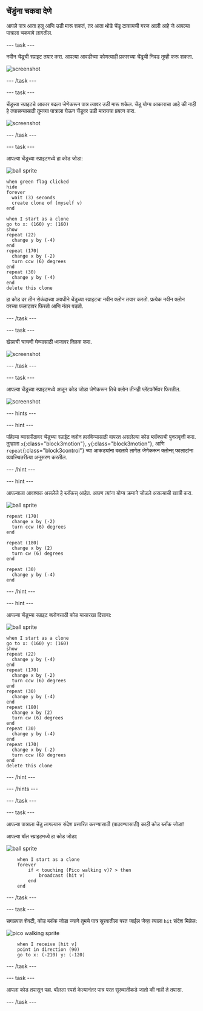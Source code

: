 ## चेंडुंना चकवा देणे

आपले पात्र आता हलू आणि उडी मारू शकतं, तर आता थोडे चेंडू टाकायची गरज आली आहे जे आपल्या पात्राला चकवावे लागतील.

\--- task \---

नवीन चेंडूची स्प्राइट तयार करा. आपल्या आवडीच्या कोणत्याही प्रकारच्या चेंडूची निवड तुम्ही करू शकता.

![screenshot](images/dodge-balls.png)

\--- /task \---

\--- task \---

चेंडूच्या स्प्राइटचे आकार बदला जेणेकरून पात्र त्यावर उडी मारू शकेल. चेंडू योग्य आकाराचा आहे की नाही हे तपासण्यासाठी तुमच्या पात्राला घेऊन चेंडूवर उडी मारायचा प्रयत्न करा.

![screenshot](images/dodge-ball-resize.png)

\--- /task \---

\--- task \---

आपल्या चेंडूच्या स्प्राइटमध्ये हा कोड जोडा:

![ball sprite](images/ball_sprite.png)

```blocks3
when green flag clicked
hide
forever 
  wait (3) seconds
  create clone of (myself v)
end
```

```blocks3
when I start as a clone
go to x: (160) y: (160)
show
repeat (22) 
  change y by (-4)
end
repeat (170) 
  change x by (-2)
  turn ccw (6) degrees
end
repeat (30) 
  change y by (-4)
end
delete this clone
```

हा कोड दर तीन सेकंदाच्या अवधीने चेंडूच्या स्प्राइटचा नवीन क्लोन तयार करतो. प्रत्येक नवीन क्लोन वरच्या फलाटावर फिरतो आणि नंतर पडतो.

\--- /task \---

\--- task \---

खेळाची चाचणी घेण्यासाठी ध्वजावर क्लिक करा.

![screenshot](images/dodge-ball-test.png)

\--- /task \---

\--- task \---

आपल्या चेंडूच्या स्प्राइटमध्ये अजून कोड जोडा जेणेकरून तिचे क्लोन तीनही प्लॅटफॉर्मवर फिरतील.

![screenshot](images/dodge-ball-more-motion.png)

\--- hints \---

\--- hint \---

पहिल्या व्यासपीठावर चेंडूच्या स्प्राईट क्लोन हलविण्यासाठी वापरत असलेल्या कोड ब्लॉक्सची पुनरावृत्ती करा. तुम्हाला `x`{:class="block3motion"}, `y`{:class="block3motion"}, आणि `repeat`{:class="block3control"} च्या आकड्यांना बदलावे लागेल जेणेकरून क्लोन्स् फालाटांना व्यवस्थितरीत्या अनुसरण करतील.

\--- /hint \---

\--- hint \---

आपल्याला आवश्यक असलेले हे ब्लॉकस् आहेत. आपण त्यांना योग्य क्रमाने जोडले असल्याची खात्री करा.

![ball sprite](images/ball_sprite.png)

```blocks3
repeat (170) 
  change x by (-2)
  turn ccw (6) degrees
end

repeat (180) 
  change x by (2)
  turn cw (6) degrees
end

repeat (30) 
  change y by (-4)
end
```

\--- /hint \---

\--- hint \---

आपल्या चेंडूच्या स्प्राइट क्लोनसाठी कोड यासारखा दिसावा:

![ball sprite](images/ball_sprite.png)

```blocks3
when I start as a clone
go to x: (160) y: (160)
show
repeat (22) 
  change y by (-4)
end
repeat (170) 
  change x by (-2)
  turn ccw (6) degrees
end
repeat (30) 
  change y by (-4)
end
repeat (180) 
  change x by (2)
  turn cw (6) degrees
end
repeat (30) 
  change y by (-4)
end
repeat (170) 
  change x by (-2)
  turn ccw (6) degrees
end
delete this clone
```

\--- /hint \---

\--- /hints \---

\--- /task \---

\--- task \---

आपल्या पात्राला चेंडू लागल्यास संदेश प्रसारित करण्यासाठी (पाठवण्यासाठी) काही कोड ब्लॉक जोडा!

आपल्या बॉल स्प्राइटमध्ये हा कोड जोडा:

![ball sprite](images/ball_sprite.png)

```blocks3
    when I start as a clone
    forever
        if < touching (Pico walking v)? > then
            broadcast (hit v)
        end
    end
```

\--- /task \---

\--- task \---

सगळ्यात शेवटी, कोड ब्लॉक जोडा ज्याने तुमचे पात्र सुरवातीला परत जाईल जेव्हा त्याला `hit` संदेश मिळेल:

![pico walking sprite](images/pico_walking_sprite.png)

```blocks3
    when I receive [hit v]
    point in direction (90)
    go to x: (-210) y: (-120)
```

\--- /task \---

\--- task \---

आपला कोड तपासून पहा. बॉलला स्पर्श केल्यानंतर पात्र परत सुरुवातीकडे जातो की नाही ते तपासा.

\--- /task \---